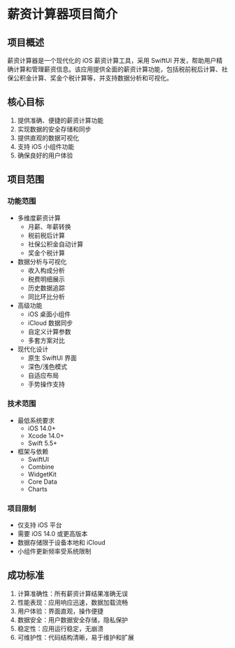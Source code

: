 # 薪资计算器项目简介

## 项目概述

薪资计算器是一个现代化的 iOS 薪资计算工具，采用 SwiftUI 开发，帮助用户精确计算和管理薪资信息。该应用提供全面的薪资计算功能，包括税前税后计算、社保公积金计算、奖金个税计算等，并支持数据分析和可视化。

## 核心目标

1. 提供准确、便捷的薪资计算功能
2. 实现数据的安全存储和同步
3. 提供直观的数据可视化
4. 支持 iOS 小组件功能
5. 确保良好的用户体验

## 项目范围

### 功能范围

- 多维度薪资计算
  - 月薪、年薪转换
  - 税前税后计算
  - 社保公积金自动计算
  - 奖金个税计算
- 数据分析与可视化
  - 收入构成分析
  - 税费明细展示
  - 历史数据追踪
  - 同比环比分析
- 高级功能
  - iOS 桌面小组件
  - iCloud 数据同步
  - 自定义计算参数
  - 多套方案对比
- 现代化设计
  - 原生 SwiftUI 界面
  - 深色/浅色模式
  - 自适应布局
  - 手势操作支持

### 技术范围

- 最低系统要求
  - iOS 14.0+
  - Xcode 14.0+
  - Swift 5.5+
- 框架与依赖
  - SwiftUI
  - Combine
  - WidgetKit
  - Core Data
  - Charts

### 项目限制

- 仅支持 iOS 平台
- 需要 iOS 14.0 或更高版本
- 数据存储限于设备本地和 iCloud
- 小组件更新频率受系统限制

## 成功标准

1. 计算准确性：所有薪资计算结果准确无误
2. 性能表现：应用响应迅速，数据加载流畅
3. 用户体验：界面直观，操作便捷
4. 数据安全：用户数据安全存储，隐私保护
5. 稳定性：应用运行稳定，无崩溃
6. 可维护性：代码结构清晰，易于维护和扩展
